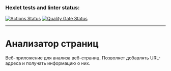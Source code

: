 ### Hexlet tests and linter status:

[![Actions Status](https://github.com/ArtMan-8/java-project-72/actions/workflows/hexlet-check.yml/badge.svg)](https://github.com/ArtMan-8/java-project-72/actions) [![Quality Gate Status](https://sonarcloud.io/api/project_badges/measure?project=ArtMan-8_java-project-72&metric=alert_status)](https://sonarcloud.io/summary/new_code?id=ArtMan-8_java-project-72)

<hr />

# Анализатор страниц

Веб-приложение для анализа веб-страниц. Позволяет добавлять URL-адреса и получать информацию о них.
